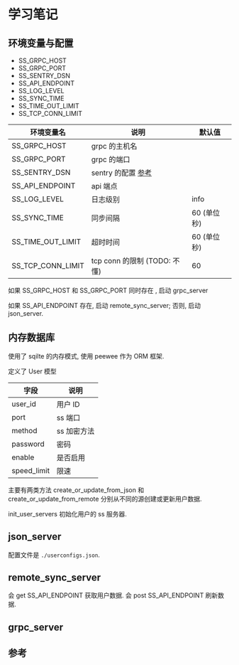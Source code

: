# 学习笔记

## 环境变量与配置

- SS_GRPC_HOST
- SS_GRPC_PORT
- SS_SENTRY_DSN
- SS_API_ENDPOINT
- SS_LOG_LEVEL
- SS_SYNC_TIME
- SS_TIME_OUT_LIMIT
- SS_TCP_CONN_LIMIT

| 环境变量名        | 说明                         | 默认值      |
| ----------------- | ---------------------------- | ----------- |
| SS_GRPC_HOST      | grpc 的主机名                |             |
| SS_GRPC_PORT      | grpc 的端口                  |             |
| SS_SENTRY_DSN     | sentry 的配置 [参考][sentry] |             |
| SS_API_ENDPOINT   | api 端点                     |             |
| SS_LOG_LEVEL      | 日志级别                     | info        |
| SS_SYNC_TIME      | 同步间隔                     | 60 (单位秒) |
| SS_TIME_OUT_LIMIT | 超时时间                     | 60 (单位秒) |
| SS_TCP_CONN_LIMIT | tcp conn 的限制 (TODO: 不懂) | 60          |

如果 SS_GRPC_HOST 和 SS_GRPC_PORT 同时存在 , 启动 grpc_server

如果 SS_API_ENDPOINT 存在, 启动 remote_sync_server;
否则, 启动 json_server.

## 内存数据库

使用了 sqilte 的内存模式, 使用 peewee 作为 ORM 框架.

定义了 User 模型

| 字段        | 说明        |
| ----------- | ----------- |
| user_id     | 用户 ID     |
| port        | ss 端口     |
| method      | ss 加密方法 |
| password    | 密码        |
| enable      | 是否启用    |
| speed_limit | 限速        |

主要有两类方法 create_or_update_from_json 和 create_or_update_from_remote
分别从不同的源创建或更新用户数据.

init_user_servers 初始化用户的 ss 服务器.

## json_server

配置文件是 `./userconfigs.json`.

## remote_sync_server

会 get SS_API_ENDPOINT 获取用户数据.
会 post SS_API_ENDPOINT 刷新数据.

## grpc_server

## 参考

[sentry]: https://docs.sentry.io/error-reporting/quickstart/?platform=javascript
[go conn]: https://appliedgo.net/networking/
